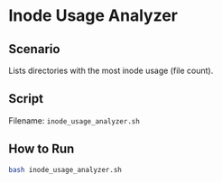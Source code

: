 # Inode Usage Analyzer

## Scenario
Lists directories with the most inode usage (file count).

## Script
Filename: `inode_usage_analyzer.sh`

## How to Run
```bash
bash inode_usage_analyzer.sh
```